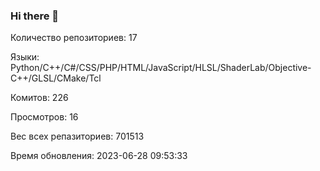 ### Hi there 👋
Количество репозиториев: 17

Языки: Python/C++/C#/CSS/PHP/HTML/JavaScript/HLSL/ShaderLab/Objective-C++/GLSL/CMake/Tcl

Комитов: 226

Просмотров: 16

Вес всех репазиториев: 701513

Время обновления: 2023-06-28 09:53:33

<!--
https://github.com/rzashakeri/beautify-github-profile
-->
